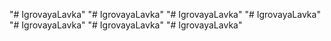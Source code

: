 "# IgrovayaLavka" 
"# IgrovayaLavka" 
"# IgrovayaLavka" 
"# IgrovayaLavka" 
"# IgrovayaLavka" 
"# IgrovayaLavka" 
"# IgrovayaLavka" 
